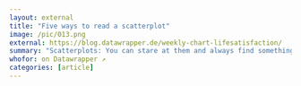 ```yaml
---
layout: external
title: "Five ways to read a scatterplot"
image: /pic/013.png
external: https://blog.datawrapper.de/weekly-chart-lifesatisfaction/
summary: "Scatterplots: You can stare at them and always find something new. How to stare well."
whofor: on Datawrapper ↗
categories: [article]
---
```

